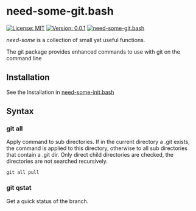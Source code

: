 # need-some-git.bash
[![License: MIT](https://img.shields.io/badge/License-MIT-yellow.svg)](https://opensource.org/licenses/MIT)
[![Version: 0.0.1](https://img.shields.io/badge/version-0.0.1-yellowgreen)](0.0.1)
[![need-some-git.bash](https://img.shields.io/badge/need--some-git-ff69b4.svg?logo=github&logoColor=white)](https://github.com/need-some/need-some-git.bash)

_need-some_ is a collection of small yet useful functions.

The git package provides enhanced commands to use with git on the command line

## Installation
See the Installation in [need-some-init.bash](https://github.com/need-some/need-some-init.bash "need-some-init.bash")

## Syntax

### git all
Apply command to sub directories.
If in the current directory a .git exists, the command is applied to this directory, 
otherwise to all sub directories that contain a .git dir. 
Only direct child directories are checked, the directories are not searched recursively.

	git all pull

### git qstat
Get a quick status of the branch.

